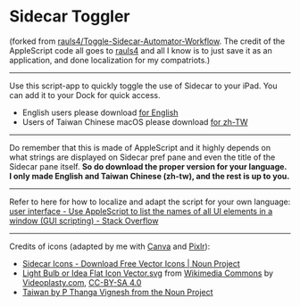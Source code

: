 # Sidecar Toggler
(forked from [rauls4/Toggle-Sidecar-Automator-Workflow](https://github.com/rauls4/Toggle-Sidecar-Automator-Workflow). The credit of the AppleScript code all goes to [rauls4](https://github.com/rauls4) and all I know is to just save it as an application, and done localization for my compatriots.) 

---

Use this script-app to quickly toggle the use of Sidecar to your iPad. You can add it to your Dock for quick access.

* English users please download [for English](https://github.com/GJRobert/Sidecar-Toggler/releases/download/1.0/Sidecar.Toggler.en.zip)
* Users of Taiwan Chinese macOS please download [for zh-TW](https://github.com/GJRobert/Sidecar-Toggler/releases/download/1.0/Sidecar.Toggler.zh-tw.zip)

---

Do remember that this is made of AppleScript and it highly depends on what strings are displayed on Sidecar pref pane and even the title of the Sidecar pane itself. **So do download the proper version for your language. I only made English and Taiwan Chinese (zh-tw), and the rest is up to you.**

---

Refer to here for how to localize and adapt the script for your own language: [user interface - Use AppleScript to list the names of all UI elements in a window (GUI scripting) - Stack Overflow](https://stackoverflow.com/questions/42231133/use-applescript-to-list-the-names-of-all-ui-elements-in-a-window-gui-scripting)

---

Credits of icons (adapted by me with [Canva](https://www.canva.com/) and [Pixlr](https://pixlr.com/tw/editor/)):

* [Sidecar Icons - Download Free Vector Icons | Noun Project](https://thenounproject.com/term/sidecar/319838/)
* [Light Bulb or Idea Flat Icon Vector.svg](https://commons.wikimedia.org/wiki/File:Light_Bulb_or_Idea_Flat_Icon_Vector.svg##) from [Wikimedia Commons](https://commons.wikimedia.org/wiki/Main_Page) by [Videoplasty.com](https://videoplasty.com/), [CC-BY-SA 4.0](https://creativecommons.org/licenses/by-sa/4.0/deed.en)
* [Taiwan by P Thanga Vignesh from the Noun Project](https://thenounproject.com/term/taiwan/662112/)